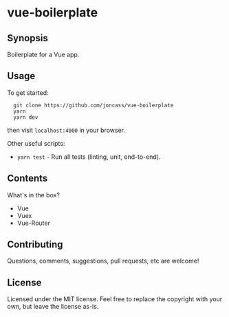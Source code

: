# vue-boilerplate
## Synopsis
Boilerplate for a Vue app.

## Usage
To get started:
```
  git clone https://github.com/joncass/vue-boilerplate
  yarn
  yarn dev
```
then visit `localhost:4000` in your browser.

Other useful scripts:
- `yarn test` - Run all tests (linting, unit, end-to-end).

## Contents
What's in the box?
- Vue
- Vuex
- Vue-Router

## Contributing
Questions, comments, suggestions, pull requests, etc are welcome!

## License
Licensed under the MIT license. Feel free to replace the copyright with your own, but leave the license as-is.
